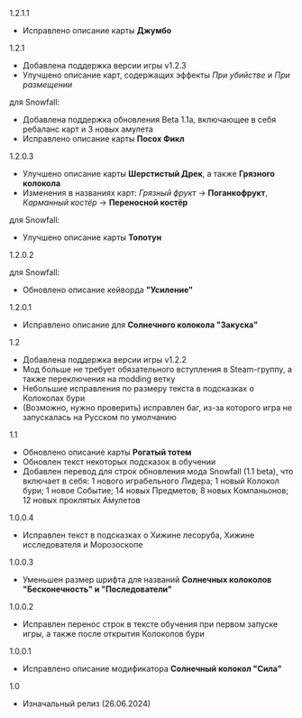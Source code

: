 1.2.1.1
- Исправлено описание карты **Джумбо**

1.2.1
- Добавлена поддержка версии игры v1.2.3
- Улучшено описание карт, содержащих эффекты *При убийстве* и *При размещении*

для Snowfall:
- Добавлена поддержка обновления Beta 1.1a, включающее в себя ребаланс карт и 3 новых амулета
- Исправлено описание карты **Посох Фикл**


1.2.0.3
- Улучшено описание карты **Шерстистый Дрек**, а также **Грязного колокола**
- Изменения в названиях карт: *Грязный фрукт* -> **Поганкофрукт**, *Карманный костёр* -> **Переносной костёр**

для Snowfall:
- Улучшено описание карты **Топотун**

1.2.0.2

для Snowfall:
- Обновлено описание кейворда **"Усиление"**

1.2.0.1
- Исправлено описание для **Солнечного колокола "Закуска"**

1.2
- Добавлена поддержка версии игры v1.2.2
- Мод больше не требует обязательного вступления в Steam-группу, а также переключения на modding ветку
- Небольшие исправления по размеру текста в подсказках о Колоколах бури
- (Возможно, нужно проверить) исправлен баг, из-за которого игра не запускалась на Русском по умолчанию

1.1
- Обновлено описание карты **Рогатый тотем**
- Обновлен текст некоторых подсказок в обучении
- Добавлен перевод для строк обновления мода Snowfall (1.1 beta), что включает в себя: 1 нового играбельного Лидера; 1 новый Колокол бури; 1 новое Событие; 14 новых Предметов; 8 новых Компаньонов; 12 новых проклятых Амулетов

1.0.0.4
- Исправлен текст в подсказках о Хижине лесоруба, Хижине исследователя и Морозоскопе

1.0.0.3
- Уменьшен размер шрифта для названий **Солнечных колоколов "Бесконечность" и "Последователи"**

1.0.0.2
- Исправлен перенос строк в тексте обучения при первом запуске игры, а также после открытия Колоколов бури

1.0.0.1
- Исправлено описание модификатора **Солнечный колокол "Сила"**

1.0
- Изначальный релиз (26.06.2024)
